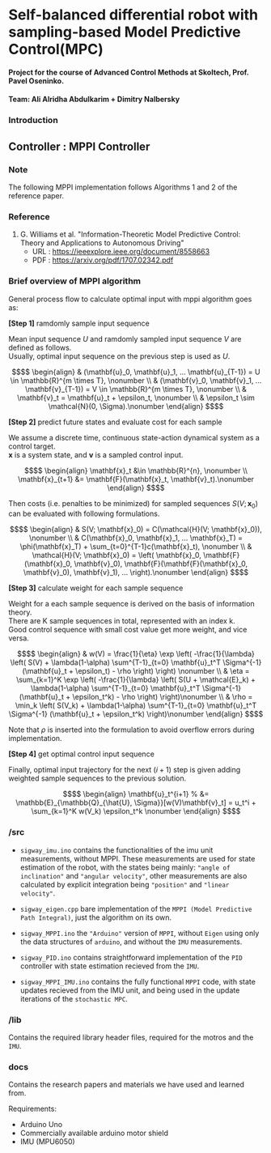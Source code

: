 # Self-balanced differential robot with sampling-based Model Predictive Control(MPC)

#### Project for the course of Advanced Control Methods at Skoltech, Prof. Pavel Oseninko.

#### Team: Ali Alridha Abdulkarim + Dimitry Nalbersky

### Introduction
## Controller : MPPI Controller

### Note
The following MPPI implementation follows Algorithms 1 and 2 of the reference paper. 

### Reference
1. G. Williams et al. "Information-Theoretic Model Predictive Control: Theory and Applications to Autonomous Driving" 
    - URL : https://ieeexplore.ieee.org/document/8558663
    - PDF : https://arxiv.org/pdf/1707.02342.pdf

### Brief overview of MPPI algorithm
General process flow to calculate optimal input with mppi algorithm goes as:

**[Step 1]** ramdomly sample input sequence

Mean input sequence $U$ and ramdomly sampled input sequence $V$ are defined as follows.  
Usually, optimal input sequence on the previous step is used as $U$.
```math
$$
    \begin{align}
        & (\mathbf{u}_0, \mathbf{u}_1, ... \mathbf{u}_{T-1}) = U \in \mathbb{R}^{m \times T}, \nonumber \\
        & (\mathbf{v}_0, \mathbf{v}_1, ... \mathbf{v}_{T-1}) = V \in \mathbb{R}^{m \times T}, \nonumber \\
        & \mathbf{v}_t = \mathbf{u}_t + \epsilon_t, \nonumber \\
        & \epsilon_t \sim \mathcal{N}(0, \Sigma).\nonumber 
    \end{align}
$$
```

**[Step 2]** predict future states and evaluate cost for each sample

We assume a discrete time, continuous state-action dynamical system as a control target.  
$\mathbf{x}$ is a system state, and $\mathbf{v}$ is a sampled control input.
```math
$$
\begin{align}
\mathbf{x}_t  &\in \mathbb{R}^{n}, \nonumber \\
\mathbf{x}_{t+1} &= \mathbf{F}(\mathbf{x}_t, \mathbf{v}_t).\nonumber 
\end{align}
$$
```

Then costs (i.e. penalties to be minimized) for sampled sequences $S(V; \mathbf{x}_0)$ can be evaluated with following formulations.
```math
$$
    \begin{align}
        & S(V; \mathbf{x}_0) = C(\mathcal{H}(V; \mathbf{x}_0)), \nonumber \\
        & C(\mathbf{x}_0, \mathbf{x}_1, ... \mathbf{x}_T) = \phi(\mathbf{x}_T) + \sum_{t=0}^{T-1}c(\mathbf{x}_t), \nonumber \\
        & \mathcal{H}(V; \mathbf{x}_0) = \left( \mathbf{x}_0, \mathbf{F}(\mathbf{x}_0, \mathbf{v}_0), \mathbf{F}(\mathbf{F}(\mathbf{x}_0, \mathbf{v}_0), \mathbf{v}_1), ... \right).\nonumber 
    \end{align}
$$
```

**[Step 3]** calculate weight for each sample sequence

Weight for a each sample sequence is derived on the basis of information theory.  
There are K sample sequences in total, represented with an index k.  
Good control sequence with small cost value get more weight, and vice versa.  
```math
$$
\begin{align}
& w(V) = \frac{1}{\eta} \exp
\left( 
    -\frac{1}{\lambda}
    \left(
        S(V) + \lambda(1-\alpha) \sum^{T-1}_{t=0} \mathbf{u}_t^T \Sigma^{-1} (\mathbf{u}_t + \epsilon_t) - \rho
    \right)
\right) \nonumber \\
& \eta = 
\sum_{k=1}^K \exp
\left( 
    -\frac{1}{\lambda}
    \left(
        S(U + \mathcal{E}_k) + \lambda(1-\alpha) \sum^{T-1}_{t=0} \mathbf{u}_t^T \Sigma^{-1} (\mathbf{u}_t + \epsilon_t^k) - \rho
    \right)
\right)\nonumber \\
& \rho = 
\min_k 
\left( S(V_k) + \lambda(1-\alpha) \sum^{T-1}_{t=0} \mathbf{u}_t^T \Sigma^{-1} (\mathbf{u}_t + \epsilon_t^k) \right)\nonumber
\end{align}
$$
```
Note that $\rho$ is inserted into the formulation to avoid overflow errors during implementation.

**[Step 4]** get optimal control input sequence

Finally, optimal input trajectory for the next ($i+1$) step is given adding weighted sample sequences to the previous solution.
```math
$$
\begin{align}
    \mathbf{u}_t^{i+1} % &= \mathbb{E}_{\mathbb{Q}_{\hat{U}, \Sigma}}[w(V)\mathbf{v}_t]
                 = u_t^i + \sum_{k=1}^K w(V_k) \epsilon_t^k \nonumber 
\end{align}
$$
```



### /src
- `sigway_imu.ino` contains the functionalities  of the imu unit measurements, without MPPI. These measurements are used for state estimation of the robot, with the states being mainly: `"angle of inclination"` and `"angular velocity"`, other measurements are also calculated by explicit integration being `"position"` and `"linear velocity"`.

- `sigway_eigen.cpp` bare implementation of the `MPPI (Model Predictive Path Integral)`, just the algorithm on its own.

- `sigway_MPPI.ino` the `"Arduino"` version of `MPPI`, without `Eigen` using only the data structures of `arduino`, and without the `IMU` measurements.

- `sigway_PID.ino` contains straightforward implementation of the `PID` controller with state estimation recieved from the `IMU`.

- `sigway_MPPI_IMU.ino` contains the fully functional `MPPI` code, with state updates recieved from the IMU unit, and being used in the update iterations of the `stochastic MPC`.

### /lib
Contains the required library header files, required for the motros and the `IMU`.
### docs
Contains the research papers and materials we have used and learned from.

Requirements:
- Arduino Uno
- Commercially available arduino motor shield
- IMU (MPU6050)

